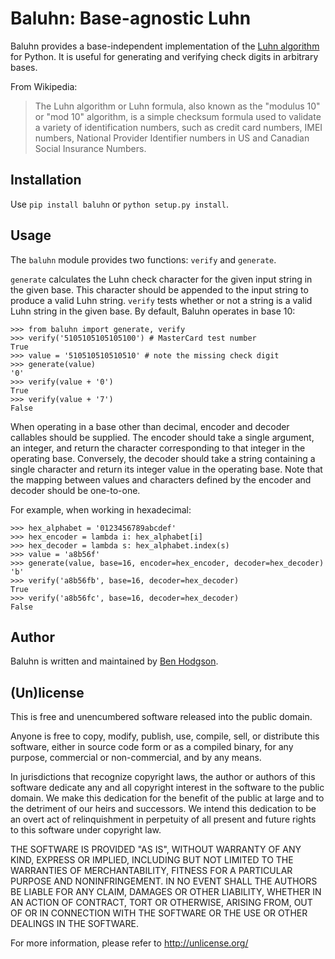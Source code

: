 # Baluhn: Base-agnostic Luhn

Baluhn provides a base-independent implementation of the [Luhn
algorithm](http://en.wikipedia.org/wiki/Luhn_algorithm) for Python. It is
useful for generating and verifying check digits in arbitrary bases.

From Wikipedia:

> The Luhn algorithm or Luhn formula, also known as the "modulus 10" or "mod
> 10" algorithm, is a simple checksum formula used to validate a variety of
> identification numbers, such as credit card numbers, IMEI numbers,
> National Provider Identifier numbers in US and Canadian Social Insurance
> Numbers.

## Installation

Use `pip install baluhn` or `python setup.py install`.

## Usage

The `baluhn` module provides two functions: `verify` and `generate`.

`generate` calculates the Luhn check character for the given input string in
the given base. This character should be appended to the input string to
produce a valid Luhn string. `verify` tests whether or not a string is a valid
Luhn string in the given base. By default, Baluhn operates in base 10:

    >>> from baluhn import generate, verify
    >>> verify('5105105105105100') # MasterCard test number
    True
    >>> value = '510510510510510' # note the missing check digit
    >>> generate(value)
    '0'
    >>> verify(value + '0')
    True
    >>> verify(value + '7')
    False

When operating in a base other than decimal, encoder and decoder callables
should be supplied. The encoder should take a single argument, an integer, and
return the character corresponding to that integer in the operating base.
Conversely, the decoder should take a string containing a single character and
return its integer value in the operating base. Note that the mapping between
values and characters defined by the encoder and decoder should be one-to-one.

For example, when working in hexadecimal:
    
    >>> hex_alphabet = '0123456789abcdef'
    >>> hex_encoder = lambda i: hex_alphabet[i]
    >>> hex_decoder = lambda s: hex_alphabet.index(s)
    >>> value = 'a8b56f'
    >>> generate(value, base=16, encoder=hex_encoder, decoder=hex_decoder)
    'b'
    >>> verify('a8b56fb', base=16, decoder=hex_decoder)
    True
    >>> verify('a8b56fc', base=16, decoder=hex_decoder)
    False

## Author

Baluhn is written and maintained by [Ben Hodgson](http://benhodgson.com/).

## (Un)license

This is free and unencumbered software released into the public domain.

Anyone is free to copy, modify, publish, use, compile, sell, or distribute
this software, either in source code form or as a compiled binary, for any
purpose, commercial or non-commercial, and by any means.

In jurisdictions that recognize copyright laws, the author or authors of this
software dedicate any and all copyright interest in the software to the public
domain. We make this dedication for the benefit of the public at large and to
the detriment of our heirs and successors. We intend this dedication to be an
overt act of relinquishment in perpetuity of all present and future rights to
this software under copyright law.

THE SOFTWARE IS PROVIDED "AS IS", WITHOUT WARRANTY OF ANY KIND, EXPRESS OR
IMPLIED, INCLUDING BUT NOT LIMITED TO THE WARRANTIES OF MERCHANTABILITY,
FITNESS FOR A PARTICULAR PURPOSE AND NONINFRINGEMENT. IN NO EVENT SHALL THE
AUTHORS BE LIABLE FOR ANY CLAIM, DAMAGES OR OTHER LIABILITY, WHETHER IN AN
ACTION OF CONTRACT, TORT OR OTHERWISE, ARISING FROM, OUT OF OR IN CONNECTION
WITH THE SOFTWARE OR THE USE OR OTHER DEALINGS IN THE SOFTWARE.

For more information, please refer to <http://unlicense.org/>